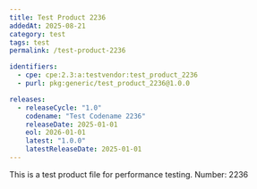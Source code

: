 ```yaml
---
title: Test Product 2236
addedAt: 2025-08-21
category: test
tags: test
permalink: /test-product-2236

identifiers:
  - cpe: cpe:2.3:a:testvendor:test_product_2236
  - purl: pkg:generic/test_product_2236@1.0.0

releases:
  - releaseCycle: "1.0"
    codename: "Test Codename 2236"
    releaseDate: 2025-01-01
    eol: 2026-01-01
    latest: "1.0.0"
    latestReleaseDate: 2025-01-01
---
```


This is a test product file for performance testing. Number: 2236

